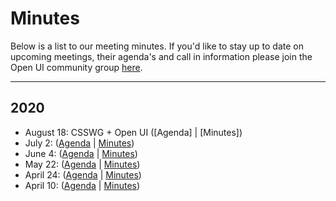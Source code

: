 # Minutes

Below is a list to our meeting minutes. If you'd like to stay up to date on upcoming
meetings, their agenda's and call in information please join the Open UI community group [here](https://www.w3.org/community/open-ui/).

-----------

## 2020
- August 18: CSSWG + Open UI ([Agenda] | [Minutes])
- July 2: ([Agenda](https://github.com/WICG/open-ui/blob/master/meetings/telecon/2020-07-02.md) | [Minutes](https://www.w3.org/2020/07/02-openui-minutes.html))
- June 4: ([Agenda](https://lists.w3.org/Archives/Public/public-open-ui/2020Jun/0000.html) | [Minutes](https://www.w3.org/2020/06/04-openui-minutes.html))
- May 22: ([Agenda](https://lists.w3.org/Archives/Public/public-open-ui/2020May/0001.html) | [Minutes](https://www.w3.org/2020/05/22-openui-minutes.html))
- April 24: ([Agenda](https://lists.w3.org/Archives/Public/public-open-ui/2020Apr/0005.html) | [Minutes](https://www.w3.org/2020/04/24-openui-minutes.html))
- April 10: ([Agenda](https://lists.w3.org/Archives/Public/public-open-ui/2020Apr/0002.html) | [Minutes](https://www.w3.org/2020/04/10-openui-minutes.html))
